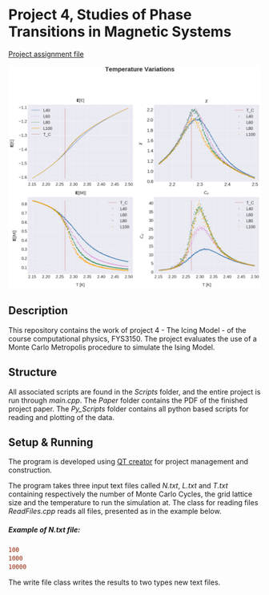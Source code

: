 # Project 4, Studies of Phase Transitions in Magnetic Systems
[Project assignment file](https://github.com/CompPhysics/ComputationalPhysics/blob/master/doc/Projects/2019/Project4/pdf/Project4.pdf)

![](Paper/Figures/Plot4.png)


## Description

This repository contains the work of project 4 - The Icing Model - of the course computational 
physics, FYS3150. The project evaluates the use of a Monte Carlo Metropolis procedure to simulate the Ising Model. 


## Structure

All associated scripts are found in the _Scripts_ folder, and the entire project is run through _main.cpp_. The _Paper_ folder contains the PDF of the finished project paper. The _Py_Scripts_ folder contains all python based scripts for reading and plotting of the data. 

## Setup & Running 

The program is developed using [QT creator](https://www.qt.io/download) for project management and construction.

The program takes three input text files called _N.txt_, _L.txt_ and _T.txt_ containing respectively the number of Monte Carlo Cycles, the grid lattice size and the temperature to run the simulation at. The class for reading files _ReadFiles.cpp_ reads all files, presented as in the example below.  

##### Example of _N.txt_ file:
```diff
100
1000
10000
```
The write file class writes the results to two types new text files.

